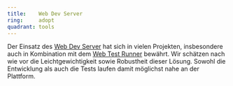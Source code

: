```yaml
---
title:    Web Dev Server  
ring:     adopt  
quadrant: tools
---
```


Der Einsatz des [Web Dev Server][web-dev-server] hat sich in vielen Projekten, insbesondere auch in Kombination mit
dem [Web Test Runner][web-test-runner] bewährt. Wir schätzen nach wie vor die Leichtgewichtigkeit sowie Robustheit
dieser Lösung. Sowohl die Entwicklung als auch die Tests laufen damit möglichst nahe an der Plattform.

[web-dev-server]: https://modern-web.dev/docs/dev-server/overview/
[web-test-runner]: https://modern-web.dev/docs/test-runner/overview/
